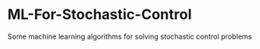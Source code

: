 # ML-For-Stochastic-Control
Some machine learning algorithms for solving stochastic control problems
